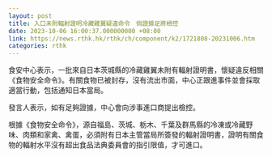 ```yaml
---
layout: post
title: 入口未附輻射證明冷藏雞翼疑違命令　倘證據足將檢控　
date: 2023-10-06 16:00:37.000000000 +08:00
link: https://news.rthk.hk/rthk/ch/component/k2/1721808-20231006.htm
categories: rthk
---
```


食安中心表示，一批來自日本茨城縣的冷藏雞翼未附有輻射證明書，懷疑違反相關《食物安全命令》。有關食物已被封存，沒有流出市面，中心正跟進事件並會採取適當行動，包括通知日本當局。

發言人表示，如有足夠證據，中心會向涉事進口商提出檢控。 

根據《食物安全命令》，源自福島、茨城、栃木、千葉及群馬縣的冷凍或冷藏野味、肉類和家禽、禽蛋，必須附有日本主管當局所簽發的輻射證明書，證明有關食物的輻射水平沒有超出食品法典委員會的指引限值，才可進口。
